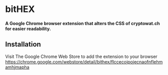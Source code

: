 # bitHEX
#### A Google Chrome browser extension that alters the CSS of cryptowat.ch for easier readability.

## Installation
Visit The Google Chrome Web Store to add the extension to your browser
https://chrome.google.com/webstore/detail/bithex/flccecojpojecnaofnflehmamhjmapha
